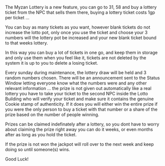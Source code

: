 ---
---
The Myzan Lottery is a new feature, you can go to 31, 58 and buy a lottery ticket from the NPC that sells them there, buying a lottery ticket costs 1gp per ticket ...

You can buy as many tickets as you want, however blank tickets do not increase the lotto pot, only once you use the ticket and choose your 3 numbers will the lottery pot be increased and your new blank ticket bound to that weeks lottery.

In this way you can buy a lot of tickets in one go, and keep them in storage and only use them when you feel like it, tickets are not deleted by the system it is up to you to delete a losing ticket.

Every sunday during maintenance, the lottery draw will be held and 3 random numbers chosen. There will be an announcement sent to the Status Window letting everyone know what the numbers were and any other relevant information ... the prize is not given out automatically like a real lottery you have to take your ticket to the second NPC inside the Lotto Building who will verify your ticket and make sure it contains the genuine Cookie stamp of authenticity. If it does you will either win the entire prize if you were the only person to buy a ticket with that number or a share of the prize based on the number of people winning.

Prizes can be claimed indefinately after a lottery, so you dont have to worry about claiming the prize right away you can do it weeks, or even months after as long as you hold the ticket.

If the prize is not won the jackpot will roll over to the next week and keep doing so until someone(s) wins.

Good Luck!